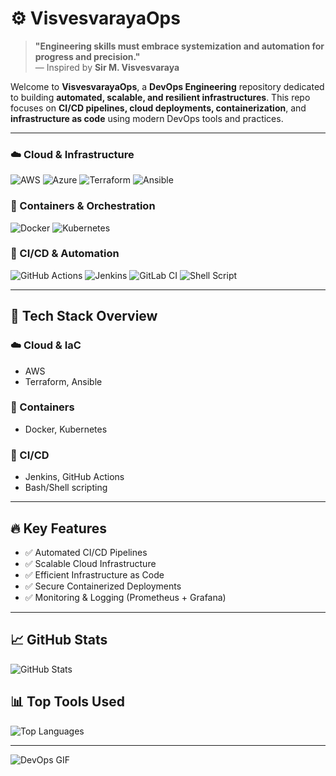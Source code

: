 <h1>⚙️ VisvesvarayaOps</h1>
<blockquote>
  <strong>"Engineering skills must embrace systemization and automation for progress and precision."</strong><br>
  — Inspired by <strong>Sir M. Visvesvaraya</strong>
</blockquote>

<p>Welcome to <strong>VisvesvarayaOps</strong>, a <strong>DevOps Engineering</strong> repository dedicated to building <strong>automated, scalable, and resilient infrastructures</strong>. This repo focuses on <strong>CI/CD pipelines, cloud deployments, containerization</strong>, and <strong>infrastructure as code</strong> using modern DevOps tools and practices.</p>

<hr>

<h3>☁️ Cloud & Infrastructure</h3>
<img src="https://img.shields.io/badge/AWS-232F3E?style=for-the-badge&logo=amazonaws&logoColor=white" alt="AWS">
<img src="https://img.shields.io/badge/Azure-0078D4?style=for-the-badge&logo=microsoft-azure&logoColor=white" alt="Azure">
<img src="https://img.shields.io/badge/Terraform-623CE4?style=for-the-badge&logo=terraform&logoColor=white" alt="Terraform">
<img src="https://img.shields.io/badge/Ansible-EE0000?style=for-the-badge&logo=ansible&logoColor=white" alt="Ansible">

<h3>🐳 Containers & Orchestration</h3>
<img src="https://img.shields.io/badge/Docker-2496ED?style=for-the-badge&logo=docker&logoColor=white" alt="Docker">
<img src="https://img.shields.io/badge/Kubernetes-326CE5?style=for-the-badge&logo=kubernetes&logoColor=white" alt="Kubernetes">

<h3>🔁 CI/CD & Automation</h3>
<img src="https://img.shields.io/badge/GitHub_Actions-2088FF?style=for-the-badge&logo=github-actions&logoColor=white" alt="GitHub Actions">
<img src="https://img.shields.io/badge/Jenkins-D24939?style=for-the-badge&logo=jenkins&logoColor=white" alt="Jenkins">
<img src="https://img.shields.io/badge/GitLab_CI-FC6D26?style=for-the-badge&logo=gitlab&logoColor=white" alt="GitLab CI">
<img src="https://img.shields.io/badge/Shell-4EAA25?style=for-the-badge&logo=gnu-bash&logoColor=white" alt="Shell Script">

<hr>

<h2>📌 Tech Stack Overview</h2>

<h3>☁️ Cloud & IaC</h3>
<ul>
  <li>AWS</li>
  <li>Terraform, Ansible</li>
</ul>

<h3>🐳 Containers</h3>
<ul>
  <li>Docker, Kubernetes</li>
</ul>

<h3>🔁 CI/CD</h3>
<ul>
  <li>Jenkins, GitHub Actions</li>
  <li>Bash/Shell scripting</li>
</ul>

<hr>

<h2>🔥 Key Features</h2>
<ul>
  <li>✅ Automated CI/CD Pipelines</li>
  <li>✅ Scalable Cloud Infrastructure</li>
  <li>✅ Efficient Infrastructure as Code</li>
  <li>✅ Secure Containerized Deployments</li>
  <li>✅ Monitoring & Logging (Prometheus + Grafana)</li>
</ul>

<hr>

<h2>📈 GitHub Stats</h2>
<img src="https://github-readme-stats.vercel.app/api?samreensabasyeda=YourGitHubUsername&show_icons=true&theme=tokyonight" alt="GitHub Stats">

<h2>📊 Top Tools Used</h2>
<img src="https://github-readme-stats.vercel.app/api/top-langs/?samreensabasyeda=YourGitHubUsername&layout=compact&theme=tokyonight" alt="Top Languages">

<hr>

<img src="https://media.giphy.com/media/qgQUggAC3Pfv687qPC/giphy.gif" alt="DevOps GIF">

